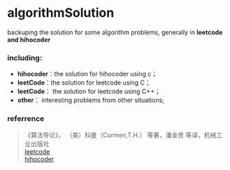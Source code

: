 # algorithmSolution

backuping the solution for some algorithm problems, generally in **leetcode and hihocoder** 

### including:
* **hihocoder**：the solution for hihocoder using c；    
* **leetCode**：the solution for leetcode using C；
* **leetCode**： the solution for leetcode using C++；
* **other**： interesting problems from other situations;

### referrence
>    《算法导论》， （美）科曼（Cormen,T.H.） 等著，潘金贵 等译，机械工业出版社       
>    [leetcode](https://leetcode.com/)       
>    [hihocoder](http://www.hihocoder.com/)      

